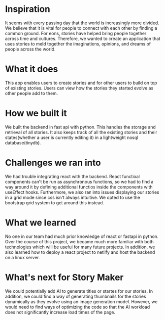 # Inspiration
It seems with every passing day that the world is increasingly more divided. We believe that it is vital for people to connect with each other by finding a common ground. For eons, stories have helped bring people together across time and cultures. Therefore, we wanted to create an application that uses stories to meld together the imaginations, opinions, and dreams of people across the world.

# What it does
This app enables users to create stories and for other users to build on top of existing stories. Users can view how the stories they started evolve as other people add to them.

# How we built it
We built the backend in fast api with python. This handles the storage and retrieval of all stories. It also keeps track of all the existing stories and their states(whether a user is currently editing it) in a lightweight nosql database(tinydb).

# Challenges we ran into
We had trouble integrating react with the backend. React functioal components can't be run as asynchronous functions, so we had to find a way around it by defining additional functios inside the components with useEffect hooks. Furthermore, we also ran into issues displaying our stories in a grid mode since css isn't always intuitive. We opted to use the bootstrap grid system to get around this instead.

# What we learned
No one in our team had much prior knowledge of react or fastapi in python. Over the course of this project, we became much more familiar with both technologies which will be useful for many future projects. In addition, we also learned how to deploy a react project to netlify and host the backend on a linux server.

# What's next for Story Maker
We could potentially add AI to generate titles or startes for our stories. In addition, we could find a way of generating thumbnails for the stories dynamically as they evolve using an image generation model. However, we would need to find ways of optimizing the code so that the AI workload does not significantly increase load times of the page.

